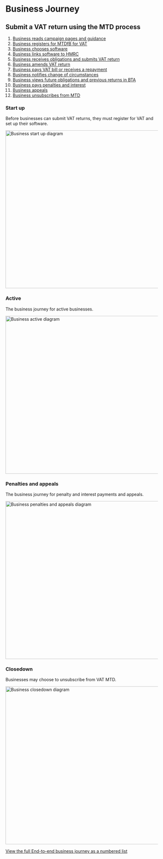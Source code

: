 # Business Journey

## Submit a VAT return using the MTD process

1. [Business reads campaign pages and guidance](#read-campaign-pages-and-guidance)
2. [Business registers for MTDfB for VAT](#business-registers-for-vat-mtd)
3. [Business chooses software](#choose-software)
4. [Business links software to HMRC](#link-software-to-hmrc)
5. [Business receives obligations and submits VAT return](#retrieve-obligations-and-submit-vat-return)
6. [Business amends VAT return](#amend-vat-return)
7. [Business pays VAT bill or receives a repayment](#pay-vat-or-get-repayment)
8. [Business notifies change of circumstances](#notify-client-change-of-circumstances)
9. [Business views future obligations and previous returns in BTA](#view-future-obligations-and-previous-returns)
10. [Business pays penalties and interest](#pay-penalties-and-interest)
11. [Business appeals](#appeal)
12. [Business unsubscribes from MTD](#unsubscribe-client-from-vat-mtd)

### Start up

Before businesses can submit VAT returns, they must register for VAT and set up their software.

<img src="documentation/figures/business-start-up.png"
alt="Business start up diagram" style="width:520px;" />

### Active

The business journey for active businesses.

<img src="documentation/figures/business-active.png"
alt="Business active diagram" style="width:520px;" />

### Penalties and appeals

The business journey for penalty and interest payments and appeals.

<img src="documentation/figures/business-penalties.png"
alt="Business penalties and appeals diagram" style="width:520px;" />

### Closedown

Businesses may choose to unsubscribe from VAT MTD.

<img src="documentation/figures/business-closedown.png"
alt="Business closedown diagram" style="width:520px;" />

[View the full End-to-end business journey as a numbered list](#business-journey-submit-a-vat-return-using-the-mtd-process)
